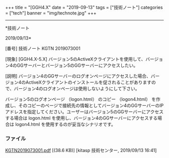 ﻿+++
title = "[GGH4.X"
date = "2019-09-13"
tags = ["技術ノート"]
categories = ["tech"]
banner = "img/technote.jpg"
+++

-----------------------------------------------------------------------------------------------------------------------------

*技術ノート

2019/09/13*


[番号]
技術ノート KGTN 2019073001

[現象]
[GGH4.X-5.X]
バージョン5のActiveXクライアントを使用して、バージョン4のGGサーバーとバージョン5のGGサーバーにアクセスしたい。

[説明]
バージョン4のGGサーバーのログオンページにアクセスした場合、バージョン4のActiveXクライアントのインストールを促されることがありますので、バージョン4のログオンページは使用しないようにして下さい。

バージョン5のログオンページ （logon.html） のコピー （logon4.html）
を作成し、そのコピーのページで接続先の情報としてバージョン4のGGサーバーのIPアドレスを指定してください。ユーザーはバージョン5のGGサーバーにアクセスする場合は
logon.html を使用し、バージョン4のGGサーバーにアクセスする場合は
logon4.html を使用するのが妥当なシナリオです。


### ファイル

 
 


[KGTN2019073001.pdf](http://techreport.kitasp.net/attachments/download/4355/KGTN2019073001.pdf)
 [(38.6 KB)] [kitasp 技術センター, 2019/09/13
16:41]


 


 

